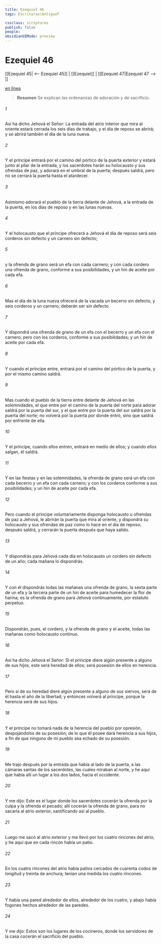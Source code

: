 ```yaml
---
title: Ezequiel 46
tags: Escrituras\AntiguoT

cssclass: scriptures
publish: false
people:
obsidianUIMode: preview
---
```


# Ezequiel 46
[[Ezequiel 45| <-- Ezequiel 45]] | [[Ezequiel]] | [[Ezequiel 47|Ezequiel 47 --> ]]

[en línea](https://churchofjesuschrist.org/study/scriptures/ot/ezek/46?lang=spa)

> __Resumen__
Se explican las ordenanzas de adoración y de sacrificio.

###### 1 
Así ha dicho Jehová el Señor: La entrada del atrio interior que mira al oriente estará cerrada los seis días de trabajo, y el día de reposo se abrirá; y se abrirá también el día de la luna nueva.

###### 2 
Y el príncipe entrará por el camino del pórtico de la puerta exterior y estará junto al pilar de la entrada, y los sacerdotes harán su holocausto y sus ofrendas de paz, y adorará en el umbral de la puerta; después saldrá, pero no se cerrará la puerta hasta el atardecer.

###### 3 
Asimismo adorará el pueblo de la tierra delante de Jehová, a la entrada de la puerta, en los días de reposo y en las lunas nuevas.

###### 4 
Y el holocausto que el príncipe ofrecerá a Jehová el día de reposo será seis corderos sin defecto y un carnero sin defecto;

###### 5 
y la ofrenda de grano será un efa con cada carnero; y con cada cordero una ofrenda de grano, conforme a sus posibilidades, y un hin de aceite por cada efa.

###### 6 
Mas el día de la luna nueva ofrecerá de la vacada un becerro sin defecto, y seis corderos y un carnero; deberán ser sin defecto.

###### 7 
Y dispondrá una ofrenda de grano de un efa con el becerro y un efa con el carnero; pero con los corderos, conforme a sus posibilidades; y un hin de aceite por cada efa.

###### 8 
Y cuando el príncipe entre, entrará por el camino del pórtico de la puerta, y por el mismo camino saldrá.

###### 9 
Mas cuando el pueblo de la tierra entre delante de Jehová en las solemnidades, el que entre por el camino de la puerta del norte para adorar saldrá por la puerta del sur, y el que entre por la puerta del sur saldrá por la puerta del norte; no volverá por la puerta por donde entró, sino que saldrá por  enfrente de ella.

###### 10 
Y el príncipe, cuando ellos entren, entrará en medio de ellos; y cuando ellos salgan, él saldrá.

###### 11 
Y en las fiestas y en las solemnidades, la ofrenda de grano será un efa con cada becerro y un efa con cada carnero; y con los corderos  conforme a sus posibilidades; y  un hin de aceite por cada efa.

###### 12 
Pero cuando el príncipe voluntariamente disponga holocausto u ofrendas de paz a Jehová, le abrirán la puerta que mira al oriente, y dispondrá su holocausto y sus ofrendas de paz como lo hace en el día de reposo; después saldrá, y cerrarán la puerta después que haya salido.

###### 13 
Y dispondrás para Jehová cada día en holocausto un cordero sin defecto de un año; cada mañana lo dispondrás.

###### 14 
Y con él dispondrás todas las mañanas una ofrenda de grano, la sexta parte de un efa y la tercera parte de un hin de aceite para humedecer la flor de harina; es la ofrenda de grano para Jehová continuamente, por estatuto perpetuo.

###### 15 
Dispondrán, pues, el cordero, y la ofrenda de grano y el aceite, todas las mañanas como holocausto continuo.

###### 16 
Así ha dicho Jehová el Señor: Si el príncipe diere algún presente a alguno de sus hijos, este será heredad de ellos; será posesión de ellos en herencia.

###### 17 
Pero si de su heredad diere algún presente a alguno de sus siervos, será de él hasta el año de la libertad; y entonces volverá al príncipe, porque la herencia será de sus hijos.

###### 18 
Y el príncipe no tomará nada de la herencia del pueblo por opresión, despojándolos de su posesión; de lo que él posee dará herencia a sus hijos, a fin de que ninguno de mi pueblo sea echado de su posesión.

###### 19 
Me trajo después por la entrada que había al lado de la puerta, a las cámaras santas de los sacerdotes, las cuales miraban al norte, y he aquí que había allí un lugar a los dos lados, hacia el occidente.

###### 20 
Y me dijo: Este es el lugar donde los sacerdotes cocerán la ofrenda por la culpa y la ofrenda  el pecado; allí cocerán la ofrenda de grano, para no sacarla al atrio exterior, santificando así al pueblo.

###### 21 
Luego me sacó al atrio exterior y me llevó por los cuatro rincones del atrio; y he aquí que en cada rincón había un patio.

###### 22 
En los cuatro rincones del atrio había patios cercados de cuarenta codos de longitud y treinta de anchura; tenían una  medida los cuatro rincones.

###### 23 
Y había una pared alrededor de ellos, alrededor de los cuatro, y abajo había fogones hechos alrededor de las paredes.

###### 24 
Y me dijo: Estos son los lugares de los cocineros, donde los servidores de la casa cocerán el sacrificio del pueblo.

